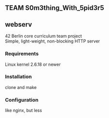 ## TEAM S0m3thing_With_5pid3r5
## webserv
42 Berlin core curriculum team project  
Simple, light-weight, non-blocking HTTP server  
### Requirements
Linux kernel 2.6.18 or newer  
### Installation
clone and make  
### Configuration
like nginx, but less  

